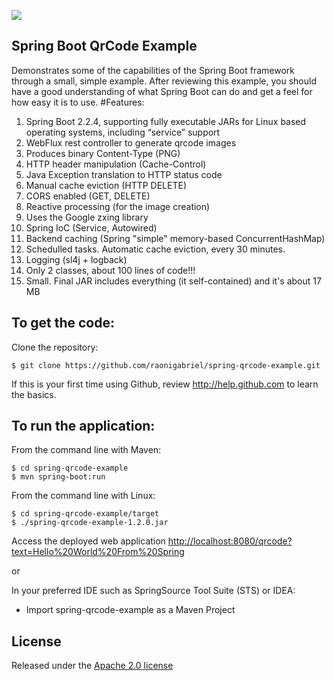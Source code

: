 ![](https://github.com/raonigabriel/spring-qrcode-example/workflows/Maven%20Build/badge.svg)

Spring Boot QrCode Example
-------------------
Demonstrates some of the capabilities of the Spring Boot framework through a small, simple example.
After reviewing this example, you should have a good understanding of what Spring Boot can do and get a feel for how easy it is to use.
#Features:

1. Spring Boot 2.2.4, supporting fully executable JARs for Linux based operating systems, including “service” support
2. WebFlux rest controller to generate qrcode images
  1. Produces binary Content-Type (PNG)
  2. HTTP header manipulation (Cache-Control)
  3. Java Exception translation to HTTP status code
  4. Manual cache eviction (HTTP DELETE)
  5. CORS enabled (GET, DELETE)
3. Reactive processing (for the image creation)
  1. Uses the Google zxing library
4. Spring IoC (Service, Autowired)
5. Backend caching (Spring "simple" memory-based ConcurrentHashMap)
6. Schedulled tasks. Automatic cache eviction, every 30 minutes.
7. Logging (sl4j + logback)
8. Only 2 classes, about 100 lines of code!!! 
9. Small. Final JAR includes everything (it self-contained) and it's about 17 MB


To get the code:
-------------------
Clone the repository:

    $ git clone https://github.com/raonigabriel/spring-qrcode-example.git

If this is your first time using Github, review http://help.github.com to learn the basics.

To run the application:
-------------------	
From the command line with Maven:

    $ cd spring-qrcode-example
    $ mvn spring-boot:run 

From the command line with Linux:

    $ cd spring-qrcode-example/target
    $ ./spring-qrcode-example-1.2.0.jar

Access the deployed web application [http://localhost:8080/qrcode?text=Hello%20World%20From%20Spring](http://localhost:8080/qrcode?text=Hello%20World%20From%20Spring)

or

In your preferred IDE such as SpringSource Tool Suite (STS) or IDEA:

* Import spring-qrcode-example as a Maven Project

## License

Released under the [Apache 2.0 license](http://www.apache.org/licenses/LICENSE-2.0.html)
